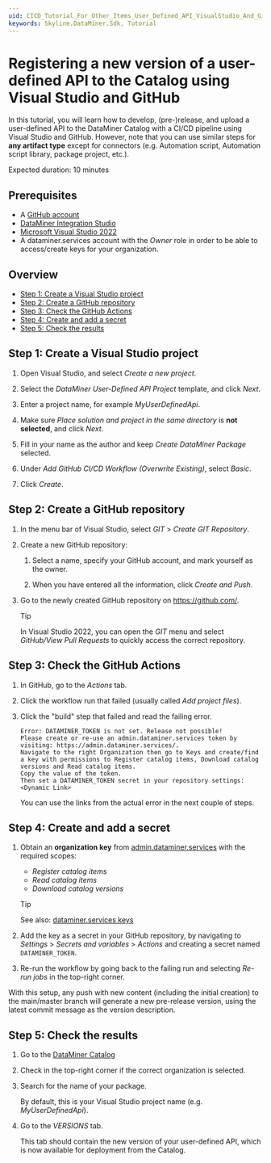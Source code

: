 ```yaml
---
uid: CICD_Tutorial_For_Other_Items_User_Defined_API_VisualStudio_And_GitHub
keywords: Skyline.DataMiner.Sdk, Tutorial
---
```


# Registering a new version of a user-defined API to the Catalog using Visual Studio and GitHub

In this tutorial, you will learn how to develop, (pre-)release, and upload a user-defined API to the DataMiner Catalog with a CI/CD pipeline using Visual Studio and GitHub. However, note that you can use similar steps for **any artifact type** except for connectors (e.g. Automation script, Automation script library, package project, etc.).

Expected duration: 10 minutes

## Prerequisites

- A [GitHub account](https://docs.github.com/en/get-started/signing-up-for-github/signing-up-for-a-new-github-account)
- [DataMiner Integration Studio](https://community.dataminer.services/exphub-dis/)
- [Microsoft Visual Studio 2022](https://visualstudio.microsoft.com/downloads/)
- A dataminer.services account with the *Owner* role in order to be able to access/create keys for your organization.

## Overview

- [Step 1: Create a Visual Studio project](#step-1-create-a-visual-studio-project)
- [Step 2: Create a GitHub repository](#step-2-create-a-github-repository)
- [Step 3: Check the GitHub Actions](#step-3-check-the-github-actions)
- [Step 4: Create and add a secret](#step-4-create-and-add-a-secret)
- [Step 5: Check the results](#step-5-check-the-results)

## Step 1: Create a Visual Studio project

1. Open Visual Studio, and select *Create a new project*.

1. Select the *DataMiner User-Defined API Project* template, and click *Next*.

1. Enter a project name, for example *MyUserDefinedApi*.

1. Make sure *Place solution and project in the same directory* is **not selected**, and click *Next*.

1. Fill in your name as the author and keep *Create DataMiner Package* selected.

1. Under *Add GitHub CI/CD Workflow (Overwrite Existing)*, select *Basic*.

1. Click *Create*.

## Step 2: Create a GitHub repository

1. In the menu bar of Visual Studio, select *GIT* > *Create GIT Repository*.

1. Create a new GitHub repository:

   1. Select a name, specify your GitHub account, and mark yourself as the owner.

   1. When you have entered all the information, click *Create and Push*.

1. Go to the newly created GitHub repository on <https://github.com/>.

   > [!TIP]
   > In Visual Studio 2022, you can open the *GIT* menu and select *GitHub/View Pull Requests* to quickly access the correct repository.

## Step 3: Check the GitHub Actions

1. In GitHub, go to the *Actions* tab.

1. Click the workflow run that failed (usually called *Add project files*).

1. Click the "build" step that failed and read the failing error.

   ``` text
   Error: DATAMINER_TOKEN is not set. Release not possible!
   Please create or re-use an admin.dataminer.services token by visiting: https://admin.dataminer.services/.
   Navigate to the right Organization then go to Keys and create/find a key with permissions to Register catalog items, Download catalog versions and Read catalog items.
   Copy the value of the token.
   Then set a DATAMINER_TOKEN secret in your repository settings: <Dynamic Link>
   ```

   You can use the links from the actual error in the next couple of steps.

## Step 4: Create and add a secret

1. Obtain an **organization key** from [admin.dataminer.services](https://admin.dataminer.services/) with the required scopes:

   - *Register catalog items*
   - *Read catalog items*
   - *Download catalog versions*

   > [!TIP]
   > See also: [dataminer.services keys](xref:GitHub_Secrets#dataminerservices-keys)

1. Add the key as a secret in your GitHub repository, by navigating to *Settings* > *Secrets and variables* > *Actions* and creating a secret named `DATAMINER_TOKEN`.

1. Re-run the workflow by going back to the failing run and selecting *Re-run jobs* in the top-right corner.

With this setup, any push with new content (including the initial creation) to the main/master branch will generate a new pre-release version, using the latest commit message as the version description.

## Step 5: Check the results

1. Go to the [DataMiner Catalog](https://catalog.dataminer.services/)

1. Check in the top-right corner if the correct organization is selected.

1. Search for the name of your package.

   By default, this is your Visual Studio project name (e.g. *MyUserDefinedApi*).

1. Go to the *VERSIONS* tab.

   This tab should contain the new version of your user-defined API, which is now available for deployment from the Catalog.
